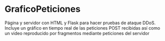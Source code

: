 # GraficoPeticiones
Página y servidor con HTML y Flask para hacer pruebas de ataque DDoS. Incluye un gráfico en tiempo real de las peticiones POST recibidas así como un video reproducido por fragmentos mediante peticiones del servidor

